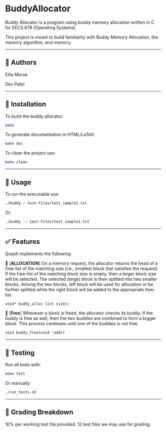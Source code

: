 # BuddyAllocator

Buddy Allocator is a program using buddy memory allocation written in C for EECS 678 (Operating Systems). 

This project is meant to build familiarity with Buddy Memory Allocation, the memory algorithm, and memory.

---
## 📝 Authors

Ellia Morse

Dev Patel

---

## 💾 Installation

To build the buddy allocator:
```bash
make
```

To generate documentation in HTML/LaTeX:
```bash
make doc
```

To clean the project use:
```bash
make clean
```

---

## 🚀 Usage

To run the executable use:
```bash
./buddy < test-files/test_sample1.txt
```

Or:
```bash
./buddy -i test-files/test_sample1.txt
```

---

## ✅ Features

Quash implements the following:

🧠 [**ALLOCATION**]
On a memory request, the allocator returns the head of a free-list of the matching size (i.e., smallest block that satisfies the request). If the free-list of the matching block size is empty, then a larger block size will be selected. The selected (large) block is then splitted into two smaller blocks. Among the two blocks, left block will be used for allocation or be further splitted while the right block will be added to the appropriate free-list.
```bash
void* buddy_alloc (int size);
```


🔎 [**Free**]
Whenever a block is freed, the allocator checks its buddy. If the buddy is free as well, then the two buddies are combined to form a bigger block. This process continues until one of the buddies is not free.
```bash
void buddy_free(void *addr)
```
---
## 🧪 Testing

Run all tests with:
```bash
make test
```

Or manually:
```bash
./run_tests.sh
```
---

## 🎯 Grading Breakdown
10% per working test file provided. 12 test files we may use for grading.
